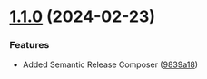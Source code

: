 # [1.1.0](https://github.com/triveon/translate-custom-variables/compare/v1.0.0...v1.1.0) (2024-02-23)


### Features

* Added Semantic Release Composer ([9839a18](https://github.com/triveon/translate-custom-variables/commit/9839a18ff71485f6e8ca9a1455a5b58af27e67d5))
